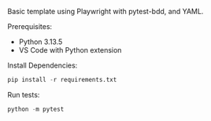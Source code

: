 Basic template using Playwright with pytest-bdd, and YAML.

Prerequisites:
- Python 3.13.5
- VS Code with Python extension

Install Dependencies:
```python
pip install -r requirements.txt
```
Run tests:
```python
python -m pytest
```
